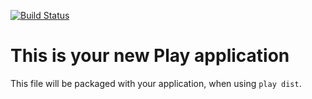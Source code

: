 [![Build Status](http://aus1-d6499.na.drillinginfo.com:8080/buildStatus/icon?job=play-build-build)](http://aus1-d6499.na.drillinginfo.com:8080/job/play-build-build/)

This is your new Play application
=====================================

This file will be packaged with your application, when using `play dist`.

